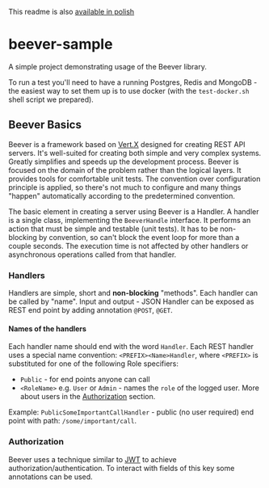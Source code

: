 This readme is also [available in polish](./README.pl-PL.md)

# beever-sample

A simple project demonstrating usage of the Beever library.

To run a test you'll need to have a running Postgres, Redis and MongoDB - the
easiest way to set them up is to use docker (with the `test-docker.sh` shell
script we prepared).


## Beever Basics

Beever is a framework based on [Vert.X][1] designed for creating REST API
servers. It's well-suited for creating both simple and very complex
systems. Greatly simplifies and speeds up the development process. Beever is
focused on the domain of the problem rather than the logical layers. It
provides tools for comfortable unit tests. The convention over configuration
principle is applied, so there's not much to configure and many things "happen"
automatically according to the predetermined convention.

The basic element in creating a server using Beever is a Handler.  A handler is
a single class, implementing the `BeeverHandle` interface. It performs an
action that must be simple and testable (unit tests). It has to be non-blocking
by convention, so can't block the event loop for more than a couple seconds.
The execution time is not affected by other handlers or asynchronous operations
called from that handler.


### Handlers

Handlers are simple, short and **non-blocking** "methods". Each handler can be
called by "name". Input and output - JSON Handler can be exposed as REST end
point by adding annotation `@POST`, `@GET`.


#### Names of the handlers

Each handler name should end with the word `Handler`. Each REST handler uses a
special name convention: `<PREFIX><Name>Handler`, where `<PREFIX>` is
substituted for one of the following Role specifiers:

- `Public` - for end points anyone can call
- `<RoleName>` e.g. `User` or `Admin` - names the `role` of the logged user.
  More about users in the [Authorization](#authorization) section.

Example: `PublicSomeImportantCallHandler` - public (no user required) end point
with path: `/some/important/call`.


<!-- The following level 3 heading did not have appropriate (or any for that
matter) content associated with it and as such has been commented out until it
gets updated.  --> 

<!-- ### Input and Output of the handler -->

### Authorization

Beever uses a technique similar to [JWT][2] to achieve authorization/authentication.
To interact with fields of this key some annotations can be used.


[1]: https://en.wikipedia.org/wiki/Vert.x
[2]: https://en.wikipedia.org/wiki/JSON_Web_Token 
